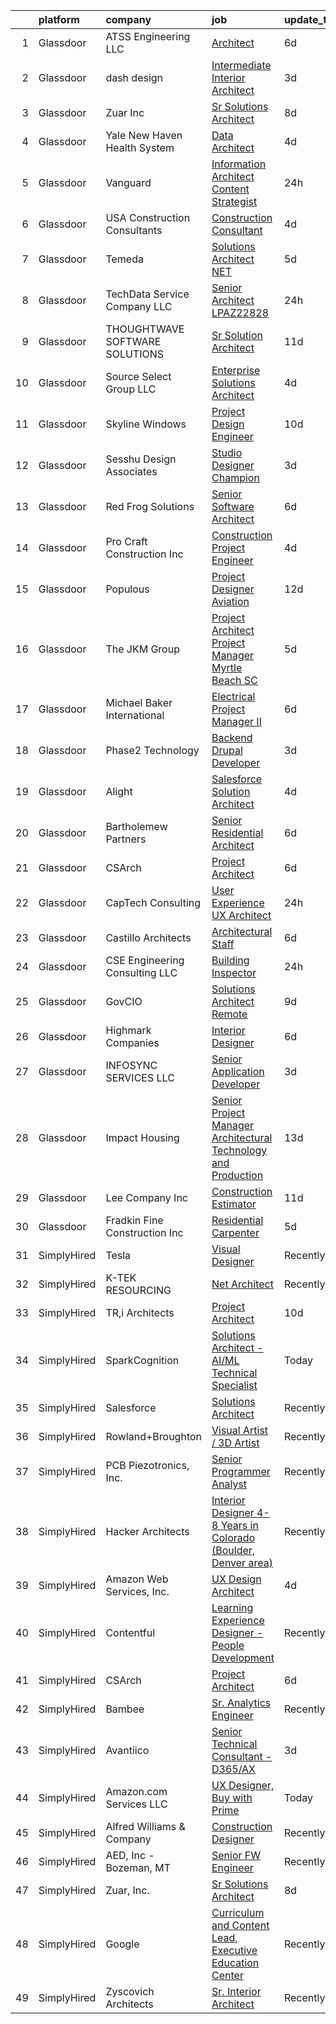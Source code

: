 

|    | platform    | company                           | job                                                                                                                                                                                                                                                                                                                                                                                                                                                                                                                                                                                                                                                                                                                                                                                                                                                                                                                                                                                                                                                                                                                                                                                                                                                                                                                                                                                                                                                                                                                                                                                         | update_time   | location                |
|---:|:------------|:----------------------------------|:--------------------------------------------------------------------------------------------------------------------------------------------------------------------------------------------------------------------------------------------------------------------------------------------------------------------------------------------------------------------------------------------------------------------------------------------------------------------------------------------------------------------------------------------------------------------------------------------------------------------------------------------------------------------------------------------------------------------------------------------------------------------------------------------------------------------------------------------------------------------------------------------------------------------------------------------------------------------------------------------------------------------------------------------------------------------------------------------------------------------------------------------------------------------------------------------------------------------------------------------------------------------------------------------------------------------------------------------------------------------------------------------------------------------------------------------------------------------------------------------------------------------------------------------------------------------------------------------|:--------------|:------------------------|
|  1 | Glassdoor   | ATSS Engineering  LLC             | [Architect](https://www.glassdoor.com/partner/jobListing.htm?pos=125&ao=1110586&s=58&guid=00000181f13401248f4a6af765793e69&src=GD_JOB_AD&t=SR&vt=w&ea=1&cs=1_aca4841f&cb=1657609126587&jobListingId=1007984736159&cpc=AF02A54CD0F60729&jrtk=3-0-1g7oj80aokhrj801-1g7oj80b5gsrc800-c5a7ce7d3dd1570d--6NYlbfkN0CzTGK54TMLaR9fIcoqAIwtCc2KaAf0JHfl-B5wtAvHtrd9B6yRC3fzZRrvlcLyEap51I6rP62D4910U15aJ-R3p15kx-q2uArv-mwIkNLrSfmNdImWhh83GmXVR7VcSG0y-S4joKXRibnsQPHVSTFJRA9TgYE2nN6GtbdpV9fuBsccCi59G96UsdGUfy4ikfpKluk7xvMVim6j4rFAASrMVrRVqqrHSzmjLxsLuCQoKtBJbVkY4QZcvW0JlCS89bridG8qBPJU75dDS1UF-5Vr6TG_KQ_0aBc2WK-9T9sBbie1n2NI7b8oadYKqeCPLzCIOuFzM-IXhleg3I9p8lMSiEEoSngDBsjOHPRufnzGHqMeGMyaPdO2o5yb8GsEYsMA2DjIyftjBrMVfKgkyzdzQOpphgArnaszyNVyFCly5KWVvvrN9ZkVDtqz1qAd64hVIhj2HqX6YOkDi_Uf0cpXPplB9nDc0qvKhRtVmgYGE4LZcuA_9-FnkjSnTyLxPfY%3D)                                                                                                                                                                                                                                                                                                                                                                                                                                                                                                                                                                                                                                                                                                                                          | 6d            | Birmingham, AL          |
|  2 | Glassdoor   | dash design                       | [Intermediate Interior Architect](https://www.glassdoor.com/partner/jobListing.htm?pos=104&ao=1110586&s=58&guid=00000181f13401248f4a6af765793e69&src=GD_JOB_AD&t=SR&vt=w&ea=1&cs=1_322eb010&cb=1657609126585&jobListingId=1007993067557&cpc=7F5FA72068E8ED04&jrtk=3-0-1g7oj80aokhrj801-1g7oj80b5gsrc800-0082db6c89a012b2--6NYlbfkN0CtwOkgDuej6vPfWODMxjOIyNEohQmdYMppGq8y8dOpBpQU0a6GBGh4n4W5DPQJx0a7KC4WpXnBUye270YshI_aBbNI7ZUy7IYil7UX9UtG2Oq7sSVxGSv007K50Ry68tsaf7q38IN5NZWlTbGlXpQAG2evCZwD1BPzsAoTzwLzjVdgG7nPVgl8EXrK_lK4qKqRAcjjFqfWB_NCrJbhQuh-ncfJlSslmhK7R53xXNArCGYLyA7Cc8gb3ZBpVlrlaF1vSzMVX7VxkE7zodfzct_HJH26t6Mu_5YRmCViIvdbJ-n2HqDUtFknCT-g0o8SPYBofaRlF-V5RZMyzlVm3I9V2EjCl42UcNdrZ-o1tJC2fU8m8k3Vx1FNjEUHy0kzwOpMx-pMVg8HA_I5o3u1YUPF_IzV0eLWpD3sCAlZuSX_NWpf1MYG5MhkBkRJxtI2T_pLgNunazNEsmTyPHUD041ofjzOEN48fdhNw70G9bHsol-fKMkduzPnGOxTpPykbhKoRNXdg72xDvosJqenqxM-)                                                                                                                                                                                                                                                                                                                                                                                                                                                                                                                                                                                                                                                                                                  | 3d            | Long Island City, NY    |
|  3 | Glassdoor   | Zuar  Inc                         | [Sr Solutions Architect](https://www.glassdoor.com/partner/jobListing.htm?pos=115&ao=1110586&s=58&guid=00000181f13401248f4a6af765793e69&src=GD_JOB_AD&t=SR&vt=w&ea=1&cs=1_411c832a&cb=1657609126586&jobListingId=1007979717767&cpc=AF02A54CD0F60729&jrtk=3-0-1g7oj80aokhrj801-1g7oj80b5gsrc800-26027f98ae2fe2ec--6NYlbfkN0AZiaPZyccuKjlre0e0RaBFeO48J0QExrO5hcuLctOVaIu_7Bvz8W8Uj9uVDP_Ge9XRUcrpyv0FVogkQ_lK-4ONOwfmkzud88MWUV6exsPHUQOSqNgQMYty6nq--qGXlcDZOwzTZ_BTPY6j6bzEM8_fl7fQW5ADFvmu69yw_sr8j0Q7WBm250hItitmd9b5wQForg8A_2M15nmZmSLr-R37xCIrYY4jh1Fap1QK-BPAR0K_mJT3hrI3ILA89PZCQR09oAgPDB4jwOeEy3pHT6xZjPbNPwLGc-NSrPUow7pV8r_D2bdD3YVljp9XMh9QPiAmLkAlX_gPUYpoYg4XcJpHzCwwO3Smk6JWmHZCQoPFjoAnqz0S_AGVkTho7Puuhj77AAfj3zKML-2j0oc8tlwzYhFxaGge8VrhGMe8S3wO9gDjqNEjgDvjxk95MTDyeMgmt67LOTP5SedeRcdbQsdG5ced-ygB4wbhHeCWFmXvATY68ir_rBv1Mrng16D17FLMBtKuVbPSMA%3D%3D)                                                                                                                                                                                                                                                                                                                                                                                                                                                                                                                                                                                                                                                                                                               | 8d            | Remote                  |
|  4 | Glassdoor   | Yale New Haven Health System      | [Data Architect](https://www.glassdoor.com/partner/jobListing.htm?pos=129&ao=1110586&s=58&guid=00000181f13401248f4a6af765793e69&src=GD_JOB_AD&t=SR&vt=w&cs=1_4d626f39&cb=1657609126587&jobListingId=1007989724503&cpc=A0032DE20586B9BD&jrtk=3-0-1g7oj80aokhrj801-1g7oj80b5gsrc800-423cf7123de61cf5--6NYlbfkN0D0ff9e8Lfwlpl5zGbQmpn59AL71QmFd7VKOAnfyjZzp5sdngV8WPgYe0dov1m7Y2nfbzP68RNEqlAojfRfUWR-Z78eEQxfclJ82jKl2MgeX8-Q2CLF2TQF_F98E58oEt568juml26Xgn3DF5VFT2iLGe7mWR1NkJE6oqvlXVAsD22bGNoYn4no0LROcUxX4QW9EGRpzIZg_BbKnaBfRorh-GTVRKzmxmEV6_wodtKet6-opgYkvx0_alFVPCxJmmEpAd9cnACYc9RtxIF584cUydzDUMLaXU1U67wiL-tSt6nuuOCLO6PnXJ9bLfnT6xuH-1D3-tmjg22r0TEIg4cFiq9QtG0EcT-ErMjsJJcjoBDwH_QReRmeuZtf_QparLU9YPmMOxtsBi_BwIfCXNt2fhcgcf14LGGW-Dt4plZAtfEKswHXeQ2l27ju9UsaGDb5Fe9LGziXhg8_IrdueHV3oib7RPhAyFs%3D)                                                                                                                                                                                                                                                                                                                                                                                                                                                                                                                                                                                                                                                                                                                                                                          | 4d            | New Haven, CT           |
|  5 | Glassdoor   | Vanguard                          | [Information Architect  Content Strategist](https://www.glassdoor.com/partner/jobListing.htm?pos=128&ao=1110586&s=58&guid=00000181f13401248f4a6af765793e69&src=GD_JOB_AD&t=SR&vt=w&cs=1_ebc4fd44&cb=1657609126587&jobListingId=1007998530391&cpc=1160948BCBA38B5B&jrtk=3-0-1g7oj80aokhrj801-1g7oj80b5gsrc800-446aaf0b3035aca4--6NYlbfkN0BWQs_M7ZA8XLbIFWVw-PYcVVEPryqVLyWhKaEKPskHy2YkbHyHJDwBFABfX2IzFJVmb1ud6N3EhUrn5bHyJjPxQ4Wr21EHgWExrk_i_ZyTZnM_5gMVJ-x8OQm6YKWF1h_hoD2CycfJXXUppgRhwcSlPUyIVasDSmXOmTkd1mB_A-icyIgTkCUtxykNjQbt07DhEZ4-x4AbQZe-EAeXAEIHI3nphgSGlKxgPhpKcUbc6VoKlsk8-yAiAb4H0oO5GVwiU5t8rcrybqt9M_ieYfV2V_ElggoMRCgCC4k-LMYXNBPtl3ZSn3u4sOZvbyWqEBxMkaiZ8JoGTUPcxgJlE6Cd9imlE3WjR_URr-TLRWKx-8c2M9M6Bj6bg00XxOdMMbJzCh6BWZTcJeOEnWDR-hZg-dNw5OZrkTOBgb8KuQpU7FHnkCRVr5uy4JNLfSL_bdzNinqSGDcRqn7Yea8-epVXEhi0JLW6klUrLTEOh1uoPYxQPbKAOJfsG5cErovdxwDevmTZUIh3f9h_5_qegexRlHLup4H9e1_RdeY7KQ8Z6qHuP_xdbwpsGw6DErSjnFFxa2wBx4h-YFn4JOUMNQ6VfPLEqaJdvN5DRPr2SfvST0gFx6Vo19Uw8yHogJlT1NsxYLvJldeGuu79G8ed9cUTlmLUa9el1qpnVO-MOP3n6S95o42huJDSPmWsv9CtrsOY6ZMOBDYKb2AcIpPYn7QuiU_LZXRPjUm54Ffy4pg6VpOQA9PLfKZtXN-crNiT09gKJnPGWIlSFegaf-rjazqwlZ6ORmfxu5q6hKtk4KxVv5yFfXLaOvzH6RKfHwGFZh0kulT5uIi_Vaxc3IM6FApxJ-0AqUefraVbpCGgNvxGWnk2ypXbijij1zSO-IOlMwN6Q4W5xGwxRn45N1xtOeV6NFql_bXBi5bV-6eHEu5NnU4kVKWhpjhNEAO9e_prHJ_U83paGUBAnCuNGWzIcP_VZCxE5FkWMAAY3ffJ2YC-HPQbNZCua3KhD_r01Ke3SsHNIhTIh4oza2_0L5jHI3B-tGMQbUctGC5BusdeUwQvgEjmepzKz4tgHRq4hEv7Fk3Ryycd5bohYsdYRvluSrNVpbr_vjgvYSD4eMZHfaIB7YMoX8tz9BajOSsfHUhZBV2khv4mawOyl-yLu9K0Ua-QU4B3xIu5Xtsv-wPCn1XgEw%3D%3D) | 24h           | Charlotte, NC           |
|  6 | Glassdoor   | USA Construction Consultants      | [Construction Consultant](https://www.glassdoor.com/partner/jobListing.htm?pos=117&ao=1110586&s=58&guid=00000181f13401248f4a6af765793e69&src=GD_JOB_AD&t=SR&vt=w&ea=1&cs=1_4dc5e7d6&cb=1657609126587&jobListingId=1007989859349&cpc=E04C949A9101C6A2&jrtk=3-0-1g7oj80aokhrj801-1g7oj80b5gsrc800-e9bc561fb70428d0--6NYlbfkN0Bi-g4OEguhQEx4pjzkmulzkFDPdVMQm6g82nLRMcVRUF4a9O8XX7bQ9gf7IXtlohmXlctRm-rD6fQF4C0BgqfG_863nbfBTErvDC_SXOiENmvAslrbKlvJWyx4CCnlc11fOhK2sH7Ata2H1hZiRtplGrWsn7Ik378QioRInmklIVlvVQFF8flILEC5Oe3jk66IjXXTSCdY-mq6UDf0UX3CxPoqokg_fahLA4kY4gQFwDbyo93eKdt7aJjiP3QXIEBecvgcpDobqWm-HXdYj7optwsLVLOenvAJxwLIwZD90VGisx0H-3uctxgvkoViX_10j73t1nVf5zCeVBRZ0iKPlkoxn6kXM1jQvuSzLOtxPZco7D9Z3sxz4cYXlsZKgKp6SD1Limsz5WODRCT1-D1EWQDRTJOKKOZXha7M-d3Jhnf1BGv-M97FBP1V8UsEw8T4s4SmfCDnAdnaW4_rMVgKfkJMUyPAeEH95_UalbCuZrpzZ9sN-FRypgQ4dneT5AkZY7O0yEJkOw%3D%3D)                                                                                                                                                                                                                                                                                                                                                                                                                                                                                                                                                                                                                                                                                                              | 4d            | Atlanta, GA             |
|  7 | Glassdoor   | Temeda                            | [Solutions Architect    NET](https://www.glassdoor.com/partner/jobListing.htm?pos=116&ao=1110586&s=58&guid=00000181f13401248f4a6af765793e69&src=GD_JOB_AD&t=SR&vt=w&ea=1&cs=1_7666db7e&cb=1657609126586&jobListingId=1007987820448&cpc=39A4E8CE329AB187&jrtk=3-0-1g7oj80aokhrj801-1g7oj80b5gsrc800-771fb40b5152c388--6NYlbfkN0Cdyrb_-SYpjIsC7ShR4LTJruqxAexHI1Km_0W0EzpI0TW7AkFEGeTkcoZKWyN5dddhK1KxqVbfNdxlg8SxmcY2z-RPfajfUkz14DOfPB5WKsTSE-iFX8V7mUTVOt9jrREmr2If8kAJlNICLxcY7fymTrvVMhnIQ7ideTI8ipqA9ALxmFln2u5ZuXfCx7V5GHFzEXxqZyN-2U6ESQuzOba7d3pPE2XwymyABzRVCzPdmoVXuVOoUGSI0ZuMjktk_EYeAF_zyftS9oEM7-U4eGqAGWWR16Hbz9yhlo_GUFo8RZkqT6vDhsE-qoPxRAw2-n28BgV8hjgEWlMb94A-ZGexdcEcB_E1WVsn3NmNadn4-eavMIhTVh6u6E1967I-EyJ8kZKNR5eJZa5y7335MEdLlShmeoR3riuQWPg5yk3TFPwqg88xuPVaitrBH7mnl0hQlW4XupAqzSNw1LgHeeDtJ_Kow-T-XOHo-3gPVRIkK9slvPwnLcbabQ0ThZzQknI%3D)                                                                                                                                                                                                                                                                                                                                                                                                                                                                                                                                                                                                                                                                                                                         | 5d            | Remote                  |
|  8 | Glassdoor   | TechData Service Company  LLC     | [Senior Architect   LPAZ22828](https://www.glassdoor.com/partner/jobListing.htm?pos=111&ao=1110586&s=58&guid=00000181f13401248f4a6af765793e69&src=GD_JOB_AD&t=SR&vt=w&ea=1&cs=1_fcc3c652&cb=1657609126586&jobListingId=1007998896128&cpc=878687325D2A5CC7&jrtk=3-0-1g7oj80aokhrj801-1g7oj80b5gsrc800-57217cc92b372a29--6NYlbfkN0BEhglf0MxXwZyGZJTqBpNnulBGde-Qc7wV3jmkCMUf0PswglgUlXVuWyNJQohqtqpwy8p5VYPSxxwnDL5cTsPcxsha07ktlFLoa04LlKRlg57QOmwxbgJm4cvnC7PYT6q4IP_Vt8kPBCw6SggxkkmwU8uQmxmc3w2k9Vn0oSL-wMeFb3KwgTIrFrYq0j7FEjlSDliirk_TPzCKIlgHEQuDOCTPrdA7KoOy1VhSkF9gDwV7pRUlFBJs5TVdkaAUgCmM3jDryRzZFpwvM4Eh5GwIlx9eAN3EW-2hqf5_rURNLP_ByFAqsOXd7yLcv4yQqVPzDAZ5Lo9sP_mNHwyFmnx8NeX2A_UZ2tVjPvPFYRKLxZ5H6_loeMsAx_-WChpazwl_RRU9M0dCrJ94rw4UzOomtA2MtvE0Ne41w2BwkMl3CyTx9uORYc1eK4JGq0SF6qYp_qKM4MKiSvG0Wbm5nYoNdWIIgj-PCUQf3SA_i0fG9ikzxml-Y0KADyMnw8IrZ-sWaD7p3kYDiA%3D%3D)                                                                                                                                                                                                                                                                                                                                                                                                                                                                                                                                                                                                                                                                                                         | 24h           | Gaithersburg, MD        |
|  9 | Glassdoor   | THOUGHTWAVE SOFTWARE SOLUTIONS    | [Sr  Solution Architect](https://www.glassdoor.com/partner/jobListing.htm?pos=113&ao=1110586&s=58&guid=00000181f13401248f4a6af765793e69&src=GD_JOB_AD&t=SR&vt=w&ea=1&cs=1_b7f370b1&cb=1657609126586&jobListingId=1007973919205&cpc=31763034DC79FFE4&jrtk=3-0-1g7oj80aokhrj801-1g7oj80b5gsrc800-75f80485c07a5098--6NYlbfkN0CHZn5pwgssp7aOcE2ck5zyIySAeNca-flkQMqnTsLjReOhWdZFWhTlRyzZSVjCwOQhbtRYYhnEMVckeUfMZEkmUDyLNrk_weMfOfStLmfofO08WwXMw1m2nkhz6G2v3HdpRnipBudaxQuPEq_fFbsPGfKYK4FPKaWJOagjrAxaMEaJVcE8Nvdo9_iYGncDWkSkLnwIlBVtuf3rl4ca8RQsY45ioNhFUVXbkEI1vsfv4UdUmkskBxFqLoLKY7uImXe1N8XtKGS_vZrkgKklOOgHqrKnVfWZnax_vnhEAZM2bKfyTFUr5r1c8pXcyJub8y0nVMMnZrcVZ58byQVYx4tABmnuzD3BdniE7ElHcPbon3cnPur-nfPqliXbGS-r6NtX31g5nEfrGAHZlZ65yA9ZPDwCPDWg5jMOnIJhkR_oXtNB6ueWlcbHG9hreXGJNNPMb_V61mur6TvXxXn-ouijvIsUxkSv7umszAmAINR091AR-iTxySsg2GbU0_C-Xkxi7dWiGridkw%3D%3D)                                                                                                                                                                                                                                                                                                                                                                                                                                                                                                                                                                                                                                                                                                               | 11d           | North Chicago, IL       |
| 10 | Glassdoor   | Source Select Group  LLC          | [Enterprise Solutions Architect](https://www.glassdoor.com/partner/jobListing.htm?pos=123&ao=1110586&s=58&guid=00000181f13401248f4a6af765793e69&src=GD_JOB_AD&t=SR&vt=w&ea=1&cs=1_beeb5ed8&cb=1657609126587&jobListingId=1007990072812&cpc=26740BCDE5E48596&jrtk=3-0-1g7oj80aokhrj801-1g7oj80b5gsrc800-21d590518893dfc3--6NYlbfkN0Dknu-XJx1lvG7TapgMlWnDguf9J9bebwcn7i5H53jr-eDOtmFlM5ZfTBFOyK9AH4HPtVI5UoMb82w62dLWlDKoRWM8XMZS-rqEXKJF0w4gtb15dUnf98dqT7NTZyEuXHPx7qsPWdXE_Zg9_NeqtF7dO1wo2rt14Mj8JnXdNKk_CLNbiiBjW1_JP1vpAHn_cNsSaFhJ3CjwGlMHXfj81ygfLJbug5oUZaR7ySKG28A8sl7mpn5pkEqWy7xueKoZz93OHitCcNqkwUhWlho_na7vG6w7msl3NkqSSPMu9WoBXvPlVU8Rignm-uM1bjbk8miFPvKlRQ4k9V_TZOl0q-sISLn7IgEkLlqRjAflM8rzGYaWZSCk8oxez3cBKKU360KWL6H04d4AUYkusS4RCUOE2iAKiydv5_yMxrTzNQvLnJk8QGiCuoKbTWJKxvC3WsHcNmkH6HsgbEffMVdbLBXjEXthRHtgjT3aL99vsVWsYidxlMS7Kw8OiLDZ_sAw22F9YrpZg7C0NNUgHKkBwMIV)                                                                                                                                                                                                                                                                                                                                                                                                                                                                                                                                                                                                                                                                                                   | 4d            | Remote                  |
| 11 | Glassdoor   | Skyline Windows                   | [Project Design Engineer](https://www.glassdoor.com/partner/jobListing.htm?pos=124&ao=1110586&s=58&guid=00000181f13401248f4a6af765793e69&src=GD_JOB_AD&t=SR&vt=w&ea=1&cs=1_9bb4d8f0&cb=1657609126587&jobListingId=1007977295026&cpc=22ABB673398E21F3&jrtk=3-0-1g7oj80aokhrj801-1g7oj80b5gsrc800-86a86c39ee4a4e10--6NYlbfkN0BfDn9qzh86xzf4i-vqFgBzWj7dNiuZZYo8X3wbdUeoUDIp_z0aHJnMaCdXAK7HVEfikA2RCCYjACk-A4pcOxVhrqrhk3kIOmn0rlYOZHUi1jEz9D009FGAcEX-M-k2cwHm0Z1_qVxZJLQnwbR58cMMohMXRMkNSiqfuCtvezZ6h2FLYCLB3zBTuh1tEUG9WB4fcAEL7iGsiFF0hxNLU5mbtQCQUmE1gU3IGzHdL58T8-ssqB_LwJJMhYTkvtuLZxb2zE6-sLo7dOZ-tsCQr77sfZjz7DWLkKYePx0qJLrxtIaoTZt5gm0JMIBqa2ykWMq2jcN90cm2skvmpineLuv6FiOH5TEqSQsI3gBdo8RV1GfH-aMVIRzfnSY4CWcHI9lls6E546kG03AAk_k5cttAj66E1buDk_uEMEuRuLV5GPDmGoUCKpA5I2ceLYnksZRq52nxYq7Vk0wobFGvCHopHm476MdT4QHU_D6nmNVOL_CjBu5jZFbEX0wdGEOZAtitz5k5q_raOQ%3D%3D)                                                                                                                                                                                                                                                                                                                                                                                                                                                                                                                                                                                                                                                                                                              | 10d           | Bronx, NY               |
| 12 | Glassdoor   | Sesshu Design Associates          | [Studio Designer Champion](https://www.glassdoor.com/partner/jobListing.htm?pos=114&ao=1110586&s=58&guid=00000181f13401248f4a6af765793e69&src=GD_JOB_AD&t=SR&vt=w&ea=1&cs=1_c3b28d6c&cb=1657609126586&jobListingId=1007993175934&cpc=6BDFADFCA66887C5&jrtk=3-0-1g7oj80aokhrj801-1g7oj80b5gsrc800-bfc58cddd5d29fd4--6NYlbfkN0AuAjYKnBHsdkcMxrD7ZJITXxV72vImVt5xOyKRJQecNHkeJhImC_lTPoO9l_3v0eIdXkHx13pzWWSF08MeeZEo2zeZyiCpsBD6xoLiXgAR9l_Ux6CS36-deMdCg19zKoUwYVncMXv3vDgaDEwxv1st7cwxowgPzSTcRbdP-_NNT8EzG3mjyckvyzIqyWOE4daCOtlQ9P5qphfym-BULbdkKamKVL42bF6bvmmkoiJflNJ3ieOa8UyB-gxwt7L-KqFtuIUjkVkqnOr82CHswjDqnZJSzCyPjHLYk1wO2o8Ur3CgIyoYmn850Q2j2n7otpWTWVj62wD5fQyY6Ow0914qT2YagcN4DPR7Kz2LVFT3KB21izl5p4cvpvTWSX26f628LZ-05hKZibtczlt1DySSkW_FKOxc4d1e2rbxqLca2xXRBfCWB49mIoIAQ8cVU1K1tksnw5sQjHbbx7EvsEUMxkr0mZkW5-OjzuhW_6oRW8G39y_VofF9UiAlmlje-FayVFe_pY6b5g%3D%3D)                                                                                                                                                                                                                                                                                                                                                                                                                                                                                                                                                                                                                                                                                                             | 3d            | Scottsdale, AZ          |
| 13 | Glassdoor   | Red Frog Solutions                | [Senior Software Architect](https://www.glassdoor.com/partner/jobListing.htm?pos=120&ao=1110586&s=58&guid=00000181f13401248f4a6af765793e69&src=GD_JOB_AD&t=SR&vt=w&ea=1&cs=1_c190325e&cb=1657609126587&jobListingId=1007984844262&cpc=BCC169F53084E245&jrtk=3-0-1g7oj80aokhrj801-1g7oj80b5gsrc800-53a406522b03e55c--6NYlbfkN0AY7tPT0iiNjWhWFtgZaGuhRQsfxNFHum5Z81RjFHXq5iPGDx1RwkSD8gKGOfzvf-c-rAujdd8KC_a6KIfzXBcIAXEC-KJzK5r8cVIsA7QuYVlhXHNgmGO435YTEgneiukrqb5ygcmZJdOT29-B9h1vey68dJk6fEGIoJ6Zu-gQqeL7ZG0RppegUv88GUQis1gzEJRF592Czbd-siK4p_jSmWYAIgS7lP5VogKPzcH1C0pP3U3HVfR4o2IvHPbrioOzXJ9l-s8cDtHiogYWDnVxUBWGKcTiARvO4RVvKs9ITtOh-iGhVtQ3ycHZc1OLVmdbsWNWTBeLEvVhHgTqir8hwpzD1CLbwHXp-qBRwp45iLU1CDG8odV2sgwHIH4TuL5FP3THHx0K9oZzBOpyrsTGvu5q4wRpvimCmL0QtJRpXbk_vmsEIvsLgIkKlH6cPun1Q5ZXe76PurNcu55ZP8XTLs3wNwPxBkNim_CjwIuQHv9GnhYuSsdoN8rzo1-rzCd8uTbuSCDNYQ%3D%3D)                                                                                                                                                                                                                                                                                                                                                                                                                                                                                                                                                                                                                                                                                                            | 6d            | Remote                  |
| 14 | Glassdoor   | Pro Craft Construction  Inc       | [Construction Project Engineer](https://www.glassdoor.com/partner/jobListing.htm?pos=126&ao=1110586&s=58&guid=00000181f13401248f4a6af765793e69&src=GD_JOB_AD&t=SR&vt=w&ea=1&cs=1_22e60b02&cb=1657609126587&jobListingId=1007990799636&cpc=BA15C3E50D27FFE8&jrtk=3-0-1g7oj80aokhrj801-1g7oj80b5gsrc800-3646526edc101abc--6NYlbfkN0BuH-qGKQ6sW45td2cUvyg-nGqyNPv0Bwv4P0iQMr4rctbOJ20fL86lI1tbkliwjF7gvkwrXk9PLLO4-Vm0fatD1yJW28uz7BRoT6-MFXIaIjNmnytTdllReb9sOXG5NYpkFPp4APVqsiiDlQwm-1zPCvxSaLOlHYV7skIMLW8oiM7UDN9INYLYbw-PLxnVVgPiiFNnA75kZF2JgNBjTKKNuIS94Azx4dvYCENSd2iFaY1vT-0PYvRBnhucH6SO_X2HfJMh57Az6Jcps5OHuLgtiWuvu_-qIq__rq8WAMBPJG1xmhZ5lhEh5bF8A-CYtHrRYxf_KtSBRcvhuVc-PKajDKhcIgysLrRm4nc3oYFug-hMIPMHrQ4EmVsBUP3oF59cEP6qKly-lh6eCzu-82v63WR0cGQsNQa7pO3w7FBlegZIpzJ32FqIn-7VrG0HMW1Jl7li5BFN78ClSXxiom1UqCkKymJQPQEjbEunlAa9OmOTy_liTrGKKjkLHLLoKTySAEdpLOR3NA%3D%3D)                                                                                                                                                                                                                                                                                                                                                                                                                                                                                                                                                                                                                                                                                                        | 4d            | San Fernando, CA        |
| 15 | Glassdoor   | Populous                          | [Project Designer   Aviation](https://www.glassdoor.com/partner/jobListing.htm?pos=105&ao=1110586&s=58&guid=00000181f13401248f4a6af765793e69&src=GD_JOB_AD&t=SR&vt=w&cs=1_d0ef9120&cb=1657609126584&jobListingId=1007971101825&cpc=688954DE3DB7E469&jrtk=3-0-1g7oj80aokhrj801-1g7oj80b5gsrc800-c5194759c8e14ba8--6NYlbfkN0AwcB_-3iqEJBVLacI3eHPYTCIHvyRAv4wzK-mGZyuISEU2FpgGuNANQnrtRqCJPjB_1DrH5eiemo6H-dgxXkBFYhnTxO-OHwGaPuCNe6Ylq1G-jDMaQgCOV8G33KM-MLB7U0pysnH19SA8jRPTM_ldFLeDhNKljDqSc4j5a68XN-wDP3tEvDbwAwBCVzfZUAaT5FPFZX5d5FVBWlXW_7Jm7A3vw-nGR50xakwkXhXDND-Jjo5b1qYf26Jx95ZeF4aYcEXxJdWBH5s4_o82tjeaQx1jX9KoxNWYntlKcUYFgUCiCe6ukKTCziel5MxISJSi8f_uk_JqqQR1vgTNr5H075y9VXp6M2KPO0fCrRpy0CSTgYCAo7ttjQPd0D4Ux7wV9I4KnxUj_VwNxA4gVehAdFV-2YSGfQJ2fFcHj9L-8uwHzYdf1MkaYU23KIvU9TPpCF9u1yCUoGEzITbnYZ4s2UMtA536H4zByaXBZFnJoDREUYd-Gd_OrJR359D5eHYKSVmtsyxaLVo_fE3NZGzpl3_wst-GktON2rN5mAytSOuWGaud0BRb)                                                                                                                                                                                                                                                                                                                                                                                                                                                                                                                                                                                                                                                                           | 12d           | Dallas, TX              |
| 16 | Glassdoor   | The JKM Group                     | [Project Architect   Project Manager Myrtle Beach  SC](https://www.glassdoor.com/partner/jobListing.htm?pos=107&ao=1110586&s=58&guid=00000181f13401248f4a6af765793e69&src=GD_JOB_AD&t=SR&vt=w&ea=1&cs=1_81499acc&cb=1657609126585&jobListingId=1007988225338&cpc=F86FB55FF2FA18D4&jrtk=3-0-1g7oj80aokhrj801-1g7oj80b5gsrc800-d9ce7e1b64a79f83--6NYlbfkN0CJeC8Vve01JSjedv3mcYUlxtrx_TMIgb1Oat71j-u4h46baCPybpSWKFTYrQGFLiOCEl__RymHd-0shptbCxu_7DADj8ik_uAy4YwRGFPF-IbE2yYF9xQxyVOBGgiJcTG_SMsdMYUlsAys5bShcFX1LszxlmZJSY2bMiokaFtAWSSPQKHqn5wVHtplj1y8eGnIQRaUvpYK9lAewKeb5OhyKgr5FBrJl_e4SqghcOkiFKd2M3fnUmynHjT04QWJoBJJbCumyqkq4l7vILgdBlPVGCFy-KpWV0cCH-OIjnV5ufjnSBOHWO4NhFWn6qGispef9Edg_xQJ8W7QQ1-NwCd-kniYSqh2I1HRSrKKsg6Nn6RStQvaWbGZgrzp6XPAifS2UqW5bKE2e44iAMMoZr87tRIRF-7sHPgXNPB2VVAMmEM90orO00KIDMpTbJjjcIVJ5-NXCjMl9xIpzx0RtEVbA_bb4pSbY3fUw01KrnR4u2fsg1d-OmRcZgvi0Z1FTvdmzK55rLwl2g5fMRaT5cSnjewB0moEZDXYDca0zRyDf1Wj2PIKBtLT)                                                                                                                                                                                                                                                                                                                                                                                                                                                                                                                                                                                                                                             | 5d            | Myrtle Beach, SC        |
| 17 | Glassdoor   | Michael Baker International       | [Electrical Project Manager II](https://www.glassdoor.com/partner/jobListing.htm?pos=130&ao=1110586&s=58&guid=00000181f13401248f4a6af765793e69&src=GD_JOB_AD&t=SR&vt=w&cs=1_45a06f24&cb=1657609126587&jobListingId=1007984042785&cpc=C3517E2410EFB392&jrtk=3-0-1g7oj80aokhrj801-1g7oj80b5gsrc800-f60e237c13ab46bc--6NYlbfkN0Bw6-PCJRpRXGAWvRKjRGO12LLkIPLF8Mel29qcmNmjc051Zg1Fu4MVlztxQQQgvSMjN7zcAyX27oiSxHMSuTuzuYCUUWSRDSnKAB0ZShR_P5tcuVqDwiOX6hp-yIBwiQdk6dwoqMTBX3cvmAkc4-G0ls-b5nqI9zd3LyTCaPeCp7IczkR7jKbDUaRafRtBfnmAF00Rs0Ts4kC83l-kCs1gEppKRCmcon7iKO65k9FJ5YoTMlJVYB9Dh8CtCyGLFHHWaUXRB1Qfm2LnhMB7sDWhMcSJer9ucV_eIKl-c4IrGroqpbtB5F8u32PFzvq428xrQTABEK44Y1YGCSsa8gIxLsKcwiKx3aZsMOY2df5pp8ezi6Cv2kmyIjsiKg8p1QGfluER9qHQStFzmEhaQj3ymomfM1JU3ebCPKGSgrk1LkQQm3g8xkI0NsDjnXdBjZykazmjgcM7fA0p0gDKujqMPsKLTHez5H7jH9ni1HgK0tZxDavH8_8uS960qffBSIDVzvvXrhK_APBk-UhoBHaI)                                                                                                                                                                                                                                                                                                                                                                                                                                                                                                                                                                                                                                                                                                         | 6d            | Linthicum, MD           |
| 18 | Glassdoor   | Phase2 Technology                 | [Backend Drupal Developer](https://www.glassdoor.com/partner/jobListing.htm?pos=118&ao=1110586&s=58&guid=00000181f13401248f4a6af765793e69&src=GD_JOB_AD&t=SR&vt=w&ea=1&cs=1_40acbb22&cb=1657609126587&jobListingId=1007993224952&cpc=292036AD7E8A5303&jrtk=3-0-1g7oj80aokhrj801-1g7oj80b5gsrc800-3d37e1c5d2e8ef37--6NYlbfkN0D5EoDI19pzLD_ZoAvoqM1-O9qeTV9KvYbDAr1-bMzVcZcpAIqXFAz3IAckowdknD-cNvKT3dG5e3B9UhnzZ-Vly5TmQAUG2eT4UFLJBbWVt6D19g2gg4QqReQnz_vIEOTmqDPH-BxUu5Go1oEDVD84EfPLG_zzMHxSMV1Tg7AwNvIHMx40_9K-oMXTEtqt-uHf5QkZoUgf9FgSSdA9AEk8lxKuYmv4xY7ogeBzWXHnPxWBXvLPyfchS6loF8xkIibgJWj74ycU13mA98Ss8Np9qvMT5WvGJV1vrMPl8eHynvey_nPQpbz3UdoegG5hrc-YfPoTExyraGD1LfX6WOGa94yaBXwT-qJH3yGwvgY-i263eLdMegGicZOSiUCp6A0fhSFHEzPFR5FVukqEohhuUQGBEPmAA31SBgYzk_J0EGWZBsJ3YFs4bmHQ3lVUp_W3A_j59g0TLJSUIV2sRboiDnltGbzpOcEK_2EeSkJXzyEZl07ceZsHfBFublFk6uY%3D)                                                                                                                                                                                                                                                                                                                                                                                                                                                                                                                                                                                                                                                                                                                           | 3d            | Remote                  |
| 19 | Glassdoor   | Alight                            | [Salesforce Solution Architect](https://www.glassdoor.com/partner/jobListing.htm?pos=110&ao=1110586&s=58&guid=00000181f13401248f4a6af765793e69&src=GD_JOB_AD&t=SR&vt=w&ea=1&cs=1_4f65fec0&cb=1657609126586&jobListingId=1007990319513&cpc=E5CA8B5EFD9AC7B2&jrtk=3-0-1g7oj80aokhrj801-1g7oj80b5gsrc800-338af5814bdc61e2--6NYlbfkN0DgNh-8EGvzBeeRPKo_9UvUfgRhw4jK9dXpINW8137PYSlUgHedLu6CK5MrAJOL6Byh5q3d7izzFD3-I2MSBKzpmj2fZ1IsgrDShgSPe0oLZx5aI9iAJcgBmwihwrOcufmUqtZK4L2UsO9BUsEyL3CZVyhECsZEAnQcT_dlMv7y-p_CFcXNvLJdMTwBDcLeqUhMrOsD2Xl-dLVoOVMXGY6IYvmX8X9OhtazTxkkMbRdXD-8t4imzyCCzg8cju3ZDTVG5UVVHQT-O20KQDTfu3_WLhkX49CPBpU_TXDGkBMIDK_YYMxBx4vCo1uNCfGbYD1yw6ultbRQNQuv6fA-e78SNaC3JVB9dVJTt0iKH4iTpDEOs6Vy9UJu_dFOzviGw5U9JzSFTa1c6JArX1opysU_7ArZnMDuqZpRWgCgKdjlsXbWHSMWyVi0K47zeVLgEYaCEfS1Ol675AFUgnosWKK483EioSOrZSVqMrq5_bfsuw5shies2111ov3xQuxhAiYI14K7vWcjlg%3D%3D)                                                                                                                                                                                                                                                                                                                                                                                                                                                                                                                                                                                                                                                                                                        | 4d            | Atlanta, GA             |
| 20 | Glassdoor   | Bartholemew   Partners            | [Senior Residential Architect](https://www.glassdoor.com/partner/jobListing.htm?pos=101&ao=1110586&s=58&guid=00000181f13401248f4a6af765793e69&src=GD_JOB_AD&t=SR&vt=w&ea=1&cs=1_94f145bd&cb=1657609126584&jobListingId=1007985691802&cpc=EA89FF02C57AC81B&jrtk=3-0-1g7oj80aokhrj801-1g7oj80b5gsrc800-44dcc389cd6592d2--6NYlbfkN0A4hgeKHdLyHgzaskNEvl2xXMVaueUT71iJOYpLYISQUHyZh2WxViHTQeBD1oY_aJWsIau2s_9JY6eZa2QV7_PK8VMFowLvn0anpCWHuw_y8ZcL6cbg5_aReuTtIZvpXrtflAlvNuQUyp2z7ceKBwYWlAsATcJR8L609Tj5ehrDoYEQ3ZYaYEgI_f1p3tEPo2hrxwA0-z6LSXmttLZenkZXXQgddwrOMyhQzlVG3syv5EroLg-2DuCEO4MHdfrLzm-2uHiYr1KRS0FaU7i2fwVyNHTpGgiY8ex2JcPubrPm17-ABPRZBXG2QvuficfwkZlrnE2RcR7Ra_roCVYBIJyTwQkO-Ql-iBZy6UbbmI5iAx-PAh3HM1UAK3xqpbUZrtQygsOmfi8Zhh1ZAfQH-4HATgDX-4AFlrnczDaIbjg0BQkmAWQafHxHIAyqV42er5C3ErKoPe0t9atLFC6GDIs1RBtcXzJ8U_a3t5jjkFxZXz4x7hwkm05RkYFOamaHjxjZzU9L0A4qQh0BfsCOvNQt)                                                                                                                                                                                                                                                                                                                                                                                                                                                                                                                                                                                                                                                                                                     | 6d            | Palm Beach, FL          |
| 21 | Glassdoor   | CSArch                            | [Project Architect](https://www.glassdoor.com/partner/jobListing.htm?pos=103&ao=1110586&s=58&guid=00000181f13401248f4a6af765793e69&src=GD_JOB_AD&t=SR&vt=w&ea=1&cs=1_2b44255a&cb=1657609126584&jobListingId=1007984603706&cpc=FAAD6D1E1A62DFF6&jrtk=3-0-1g7oj80aokhrj801-1g7oj80b5gsrc800-14697638a59adfa7--6NYlbfkN0AlCj4QmUBWLHpvB6xy33lgRKtBVWNC404jXAFbg1qKhaIOF94pzixrGj6AdOFWsQRAD6bA5RoL_2tITgF8p-jR6OshypMj51sP8y0NAKRetTMDLIp4_Limeg6ofBt2JM4SjJXe7nuvdGcAegrbXoYMLX5gTKU14b5TWTvWHNyhgytaHZiMB5ctAXqNQVXcsyqWTmTFSbS0l9Cu27ljPKPkhyZRRLzO8uYKCzr3rICno4zndVtIDCH3UlOtc1Z8VGP22Y4TTdlgvlIlikV0VxbN1O2UAmRfbgSWliyxLhfW8px4HIvWjCWlomqQXnnl8fGvB1MueWH1LwHE__NAlYNNmYWIGhvYKSqU1YxksVtCcCYNgosTJbJSorjENgeqnK0FDh0eE58-VrbGv9ZE7c1o0rjrmzISo46qYoM36CYgXE67xGCOHr4GJltuPl_-VsMS1IL3AFvEnO5T19X52ONSnaFMJwyJkbvY4YeNdpxgeqmpDoQeuBWMTypWQH-PkS4%3D)                                                                                                                                                                                                                                                                                                                                                                                                                                                                                                                                                                                                                                                                                                                                  | 6d            | Albany, NY              |
| 22 | Glassdoor   | CapTech Consulting                | [User Experience  UX  Architect](https://www.glassdoor.com/partner/jobListing.htm?pos=122&ao=1110586&s=58&guid=00000181f13401248f4a6af765793e69&src=GD_JOB_AD&t=SR&vt=w&cs=1_1ade0c08&cb=1657609126587&jobListingId=1007998073713&cpc=883DC43018083D9A&jrtk=3-0-1g7oj80aokhrj801-1g7oj80b5gsrc800-282ece650f58d804--6NYlbfkN0C-mR1ZtwhmWgbpAGYrGeuq4xPR2KOBpZfnBAZtYXWyR2Wl0uz2dsV9v27IJMfe1_o8FKb9ZYlzLEbE8pZjwh5ZBeJtrABAlunPrrPvJBT0fp71mHH3Oj4f3FLzQV9oFjSf52dc015xt4BSsucLawLsxjYrqmWkBc9SqbfWEPGN2AXvqZCx7H3lY6AashiffrAJOn5iWrEBEyu_y7eJissNSgv_J5dPbpxV8sdiF4ulq_2QlBFMjksIjtO4H1ZP0ljQKkSjYc-aACta0zcXvJskCNDTDeDIMOESxmVZAqK7RkUR895H71yCCjcMz29-jlxLp_Z0y3ccgwWMRTKPYvBeNdvRIVH5W0uC4-Q_4bftqRYBIYeo2d6Z28J14N3q0p0VIVlpvTeK3XMqdYlgAGSr3i35I8jqaMtqKyPQS6XIAnB_mbzhmXerY2m9I6NGxlBVc90qaVi8W-OPsgf-mRRZPNt-mHS4zsdg7YTmDDkutYgPfqWNoDwcAYRaZr19crztUfOXylw-y_X0hfbw6boSmYYBvQsrmD_OsCfHT9TAQA%3D%3D)                                                                                                                                                                                                                                                                                                                                                                                                                                                                                                                                                                                                                                                                            | 24h           | Columbus, OH            |
| 23 | Glassdoor   | Castillo Architects               | [Architectural Staff](https://www.glassdoor.com/partner/jobListing.htm?pos=102&ao=1110586&s=58&guid=00000181f13401248f4a6af765793e69&src=GD_JOB_AD&t=SR&vt=w&ea=1&cs=1_dc30b00b&cb=1657609126584&jobListingId=1007985259541&cpc=D1B5A3525DDA8808&jrtk=3-0-1g7oj80aokhrj801-1g7oj80b5gsrc800-3d1a8e69bc722d64--6NYlbfkN0BxkLIcfe0oqaYINownie861a0BJtkzmJW-WyGv8J0JYIhtfgDOowTGjrzcx9fBKsZmwTZqiVsuHAQ7sX7x0vUN9GFH842tdHyxzDDuHuIvzoArq7GGZHQ0QMR8W05oHEEEp6BYBvX2tR52xUdS3ZID_b0VQWIHZcOFgCHnmw51JgzfqksAP6Ee_89XgwOiZVu4mk9bigXUsI2KRlG2OLFT-lem5h7fJsYLDaYTUx5gDW5ETud5lA6meWR4ynMMjWlcWVp-sWbNs2yJqigXyxrKhARsd_xFqQaAEpPpoGRVOxZ-LJxpkhTPFiSF-rBHwlSYhv1el_jIqHiSsYhIwhzSrX39MSL4e4lCXZGY0mFO32Q4ufOu2Ylz_MVXlZ7gmwnRYtj8oa_NdV1jkg1L_XUIzX-yZciTjAUmaEHKVXUnnN_mne0vuWGqhBY_FxgAaJJFQ-Yg_z_txba35Xpd57s-mgf5DKT4H7SHj4GunOncXyPSlF-WgXSvxuV2FhW6HIze2F0y9h8h-w%3D%3D)                                                                                                                                                                                                                                                                                                                                                                                                                                                                                                                                                                                                                                                                                                                  | 6d            | Denver, CO              |
| 24 | Glassdoor   | CSE Engineering   Consulting  LLC | [Building Inspector](https://www.glassdoor.com/partner/jobListing.htm?pos=127&ao=1110586&s=58&guid=00000181f13401248f4a6af765793e69&src=GD_JOB_AD&t=SR&vt=w&ea=1&cs=1_131dd526&cb=1657609126587&jobListingId=1007998216391&cpc=FA84DF7EA1EC2398&jrtk=3-0-1g7oj80aokhrj801-1g7oj80b5gsrc800-2cef226a18b3f7df--6NYlbfkN0DxECLE_zlA_vqTTIRfyw1pyAHBKFvYt-8WVOm9pHNNiWOjb4gQY3iNtzAKcJtoPe8ryZdQnA1bNr5PkJw6aX7SFdPtOdQxVNlKv_4CY6AuOK8NM_FkOzKpprnxBu6OJMpX29vr_7fiiMcFCkQjzHlAUVsjA3d_md22HZKiouUPKn0xxqjUdzTvYCQLzIO9yLCTjcPqNKOU4lo9zF0Tatr0U0Ujl-1eSmBbmvf8BHSqtX4fVhsaj-bjdrrt_0BvgwuPFjEIV-g9yoW38jJ5sg0jsR6l9ISJgxsCfSQ05Ixx1xy2yzlBA1VhuQT0ugDBy9DvsN3VZjlH8fQzwk0Yrs_mfYFCsQtzwOpeLeDrDpef9cP1QvHjRD6YiuImTF95WVUGjnZS1Lcbu0_fEnb2gCfVNtBF2fD3oOTSzAGgzKDNolxre2yL-IBpa945mZajVTHBsuYkkf70SSHASQcrMa8mJTm0f3kQTplnDkkqDwgQNfSIq4ovmDT4pA2LGDOl-Ug%3D)                                                                                                                                                                                                                                                                                                                                                                                                                                                                                                                                                                                                                                                                                                                                 | 24h           | Ohio                    |
| 25 | Glassdoor   | GovCIO                            | [Solutions Architect  Remote ](https://www.glassdoor.com/partner/jobListing.htm?pos=121&ao=1110586&s=58&guid=00000181f13401248f4a6af765793e69&src=GD_JOB_AD&t=SR&vt=w&cs=1_99c036e4&cb=1657609126587&jobListingId=1007978596400&cpc=7F6F94E2229B3AB5&jrtk=3-0-1g7oj80aokhrj801-1g7oj80b5gsrc800-266625566436227c--6NYlbfkN0A1nvzNsvV4qyCy1GhW1Freg0uBINZ7OaZ-2zU4Ex1TXTqzZBkkuwHUK3v8PptU9X9iQTNuyIg0bpV2hdJ_HK9odugz-Uf9Xb1efQWQldHvSQIv8-D5zEg7WnmXQ7sTio0xLDxsW1fZsjSG1sVP8A36w_aAPvjDC97qHWYAfTEDvPbqu1C3ELEftxdLFR8rgj3WnZ2WWZFkuQEu7Z2-mz2Xjl2du83PBiK_pTGnlwN4IDh6i3AU8S_tPJb8IDpkyp7vPdsOGz91zd50m38RbazroG4DuDBl8OlXaP6V20lmUlW21R1UrJTbRc_J1xiG5ChSF-fI1KwRvUX2XQBs0TQpsatlLZY89IvInc_Jh6TM9Ui9WFnubWpfH2IshQJct3iOXMxYTUO_5gdh9uGJzAiF7IxWNv4aCKmes3e0MLETteZbRQIPWJ1zU94NBZe5vQeTzYT-TFJMvNa0D5NPGOromGYKWqz9lQYsPkhIrKITsg8z2RFiSnhak76FmY8AmTjl26marwU-HA%3D%3D)                                                                                                                                                                                                                                                                                                                                                                                                                                                                                                                                                                                                                                                                                                              | 9d            | Fairfax, VA             |
| 26 | Glassdoor   | Highmark Companies                | [Interior Designer](https://www.glassdoor.com/partner/jobListing.htm?pos=112&ao=1110586&s=58&guid=00000181f13401248f4a6af765793e69&src=GD_JOB_AD&t=SR&vt=w&ea=1&cs=1_b20413e7&cb=1657609126586&jobListingId=1007984939322&cpc=9507B69CE123BFBE&jrtk=3-0-1g7oj80aokhrj801-1g7oj80b5gsrc800-d1153dba8818477f--6NYlbfkN0BALOp6JqO1twZlI1s76uY5519A9OoRsDqeKILKEu-9UqVRKMQ5ygjaRFCJgdHvIMBMy5wM33Pr0xKq7ITL7w9RtSs69BVkWBhUmZEHWQ4TdIp7hj8dxsVzSh7263d_TY5D3aGK_56GgcQHhO8h6J8Vn33g07-JDAos8o0y5l-GKPPx3MO4CdRRKEQ-JQWhJvpHYAt6-pbaTe8Ys48IwjBb4OY0W1BtRwOQGVWvytLocSDxgnH9q_AeKqbS_uDMSfiWtnLj-lVBDwsC7wdiiQPvWSizZdTNRpsx_MBS3ImNHq8yQ90OevIo68rGj1PX9c3mQWYCV65SS5dWQLGmKBKU4hReoJYTWP9lfPFCahWwTZxNQ_P4oxu9_1lNDdfB52t1ToRj3kIUl8ReVPJ46iV5kkCGIEv6B1b7av3HYPkNTW7LOyd_S-bJ2oXa6TEL4EV8yJjbLWsvvuFo26s-wnjJJGiM_DKf-pI6RUZlUkPSzc6KtY-2R8g-QE9DcpFNxk9FWFj_t8RMig%3D%3D)                                                                                                                                                                                                                                                                                                                                                                                                                                                                                                                                                                                                                                                                                                                    | 6d            | Minneapolis, MN         |
| 27 | Glassdoor   | INFOSYNC SERVICES LLC             | [Senior Application Developer](https://www.glassdoor.com/partner/jobListing.htm?pos=119&ao=1110586&s=58&guid=00000181f13401248f4a6af765793e69&src=GD_JOB_AD&t=SR&vt=w&ea=1&cs=1_14eaff75&cb=1657609126587&jobListingId=1007993265272&cpc=F9A77EB4FA44235E&jrtk=3-0-1g7oj80aokhrj801-1g7oj80b5gsrc800-5daf754a70bb4ea4--6NYlbfkN0CVihN_jVhiDDyTCyclgmdQdSoBBK9z_exwqgG1pI-aq3K1LRYGA_-hfk8b57I7pB5B8CAnljEB6QibkOFxfSDbNZHG30LiYAG4fU24GfLcQ5Qy9ZEP3veXdWodcbFdAo7FqS_WS4nZ5cZ3meTfx1WSla-UH_hWrHq4gdgLl3371d9-C_ho5u3ytg2dNQeT70AXfbr6ydJmyIaG4saQsxlVm-1S-5pwF_ZCoOiAaxZ0Apr3dqbPkVgrceJydDW158LzBSRJa_fSUOCZddNXlW-IX_PT1-HGCUlTO_gc_K58GNISgtbDJEtwuvb3jR25Ob5tOBwX0k7zsEEjCNSmegnPTWVkE5ZYcsXZs7rB0Izg1X2FR4-oDkOTGu362s_G8AQQ43d07hj8LQGs6dNcd8IF-N_pYSGmOcQ0k0v7kL-GfAa2axwFJ3gEJlIM0FeznYK3kyejlaXlVnwcJCuD-BIXW3ik2ZcxTCbPQXF1To3xiLglEanA1Gg6U-kIF4uTf5mP4DDGWfW6_g%3D%3D)                                                                                                                                                                                                                                                                                                                                                                                                                                                                                                                                                                                                                                                                                                         | 3d            | Remote                  |
| 28 | Glassdoor   | Impact Housing                    | [Senior Project Manager  Architectural Technology and Production](https://www.glassdoor.com/partner/jobListing.htm?pos=109&ao=1110586&s=58&guid=00000181f13401248f4a6af765793e69&src=GD_JOB_AD&t=SR&vt=w&ea=1&cs=1_9898e1a6&cb=1657609126586&jobListingId=1007968467572&cpc=B72124DFC812C29A&jrtk=3-0-1g7oj80aokhrj801-1g7oj80b5gsrc800-113c9692e58e5f96--6NYlbfkN0DeyJ4CP5CzwT7broxeUwKBt3co1QwKwWitRQqJu2WRZ1ZiWaEtQwSDkOe1iKb7EeKezKjVKho1vj-AcYTLd5DMNcMQtuAjctVLP4s0GL44zDLRdEEfh1XMGFGFbEjdFpwy5bzSzDq92UgbCytgtppWwGV0OVyXSkhwkCl4XGOH92zJsboq1SblDSuxbRGUvLApcVOeWPC3sy_T7AekePAONpf4tSJdZhpQCB_gdId5qfIrXhvaP_G-mLvqlkbuYx7U8t3PfhYvyBgPdFPRv1aX4r0VfehxOfRVITnsyaAdD7TfOG9tO1uDA4SQ3cque3DysWpHmzAqIfOMZpXGZD6yYWoqNWVSzTDcR91ZP5NEqoKQmyCva0sG4yUC5C7Lnv_ZE2AqVKHXkVcYmOE8Bz0w3xPJ7YUN_4-1yOiXEbkZnce-YCU2VxgtYgPLXvzEdKg-DmFjfXSwGukI2sM_g35mwubxof9NX_WryJ_8I89bFXgXoNmzqHh920zX7T0tRs0eeqfg5XCYncpe2FTIqae9i_GxBgCKLG5NznmKh_IDO_oy9DkIBUouWW8tcV2Z5zU%3D)                                                                                                                                                                                                                                                                                                                                                                                                                                                                                                                                                                                                                    | 13d           | Los Angeles, CA         |
| 29 | Glassdoor   | Lee Company  Inc                  | [Construction Estimator](https://www.glassdoor.com/partner/jobListing.htm?pos=106&ao=1110586&s=58&guid=00000181f13401248f4a6af765793e69&src=GD_JOB_AD&t=SR&vt=w&ea=1&cs=1_80da20ea&cb=1657609126585&jobListingId=1007974049143&cpc=3D9DE18AACF13212&jrtk=3-0-1g7oj80aokhrj801-1g7oj80b5gsrc800-f2d46c315838e079--6NYlbfkN0Dx3r3E47sSe5bB3PIy1uzBZvlB7xy2NhfhZMlxQTsxrHUpHsFF6W0e5k_LOo-uCC9NCyfNcAxFFlMm0p-WSc0Q1thlJpoA2V-t-f92NLPrW6Utsjn0pSc7oIcRTo39smU4CIdPGeTlSu57yHKcjzsDxZOe6SAYS8siIOhPdtfYPQrQSIluUe00wok7sszhyquae6UM2bHB5ye1KKH9aK8A8v1qTwbd5ky41IcyiqOCvjU4snjLDJTSgmCOsdWRyr7NoGxbTsZg8QA5ZVlW5EtQmAwtalbyXQfeVFhbfKKMVeOtDa3KUcathf1wojcOa0444ndm7vm_adBq4U_FvgHXqve28g8_EqQw4wEBh8-Z59dy6JilyaCbHGg2xZ7IYaizxbdTxTekHS2E5CPvOqDNw-uPR4ZmTvbYO9GhK0BNC6V_JoOCoDvMuDN8R5BBp3FKPGYmfvswQWkGulkJRs0bKoMeNlPXmQBShCXme34wSZa4pRv7DLWtLrWaRDEPAsGrI23LeBX8uA%3D%3D)                                                                                                                                                                                                                                                                                                                                                                                                                                                                                                                                                                                                                                                                                                               | 11d           | Terre Haute, IN         |
| 30 | Glassdoor   | Fradkin Fine Construction  Inc    | [Residential Carpenter](https://www.glassdoor.com/partner/jobListing.htm?pos=108&ao=1110586&s=58&guid=00000181f13401248f4a6af765793e69&src=GD_JOB_AD&t=SR&vt=w&ea=1&cs=1_a40b415c&cb=1657609126585&jobListingId=1007988230530&cpc=9A96D6093D59D0CE&jrtk=3-0-1g7oj80aokhrj801-1g7oj80b5gsrc800-0f584be2553b9949--6NYlbfkN0COrAALcScY0qSUbZ-GxjbfVlqQeb8O82D2HEMCINjva-bwwLDvMsbvgvtSli9tvw5RE5-XSlZOZPFIdqlsSkxtyrVo_vpWHeIv_wBxiT31aK7DSb-bgGdj5DkDriqnMzw5xOGrq1dLCflexnGz8gdSeMgNY47lWPJFci256vGo3s93Y2FC9jUt7xPF7Q6OYgyEhtS5j9lWVAZQID3e-YTXNJ0p76lmZhiAQzN6gXgHArXldQDrWr6P2bxceecixml59EebRcnZeEk32dzGF3-S-z0k8xalV3MjTTY750yKmg8RXPI6zxxSmjwOYc7o3w8ASAtb-MW7yzqqlqrs65tVX8lVnXq_CAMprGnlczuEu-2NTI97cWiae8axSI6P2JONE7aOn-ruqBY-17gMJbLej31XuP_BfEaJ97DP-Agv5AxEHvZmSXO-PHvfNJEx1kSndInpr3scnSsyOMPjKbFbLZOs11KGa4arqbwu8o06Bk2P_KdM_JTWFjDtgNVCxaY%3D)                                                                                                                                                                                                                                                                                                                                                                                                                                                                                                                                                                                                                                                                                                                              | 5d            | Bremerton, WA           |
| 31 | SimplyHired | Tesla                             | [Visual Designer](https://www.simplyhired.com/job/8xa7SsHkWQizRBz7HRMgc0sut82wRjL2HB4GxCDCe5d307YkKcUF3g?q=visual+architect)                                                                                                                                                                                                                                                                                                                                                                                                                                                                                                                                                                                                                                                                                                                                                                                                                                                                                                                                                                                                                                                                                                                                                                                                                                                                                                                                                                                                                                                                | Recently      | Hawthorne, CA           |
| 32 | SimplyHired | K-TEK RESOURCING                  | [Net Architect](https://www.simplyhired.com/job/1uPQilAX3V-479ff1scEi3qUbgvzFtHzO4sMIn54SywYJQnMJ_kr7w?q=visual+architect)                                                                                                                                                                                                                                                                                                                                                                                                                                                                                                                                                                                                                                                                                                                                                                                                                                                                                                                                                                                                                                                                                                                                                                                                                                                                                                                                                                                                                                                                  | Recently      | Remote                  |
| 33 | SimplyHired | TR,i Architects                   | [Project Architect](https://www.simplyhired.com/job/PuxXBxUw4mi9MsEo2PSXZiDRV7_kPriYzwTCP1tdJG2E9m9NpMzhlA?q=visual+architect)                                                                                                                                                                                                                                                                                                                                                                                                                                                                                                                                                                                                                                                                                                                                                                                                                                                                                                                                                                                                                                                                                                                                                                                                                                                                                                                                                                                                                                                              | 10d           | St. Louis, MO           |
| 34 | SimplyHired | SparkCognition                    | [Solutions Architect - AI/ML Technical Specialist](https://www.simplyhired.com/job/o0T-zBCXOEhcC0r6_zBTcSMnWI7TxbHjF089WH9mJQvp8NlDLtvZzA?q=visual+architect)                                                                                                                                                                                                                                                                                                                                                                                                                                                                                                                                                                                                                                                                                                                                                                                                                                                                                                                                                                                                                                                                                                                                                                                                                                                                                                                                                                                                                               | Today         | Phoenix, AZ +1 location |
| 35 | SimplyHired | Salesforce                        | [Solutions Architect](https://www.simplyhired.com/job/IecvKMy9y_NJ6TEj2QCO1Nv4YhyvSWB-hmBEd96KYRPKMX0AiZ5Cyg?q=visual+architect)                                                                                                                                                                                                                                                                                                                                                                                                                                                                                                                                                                                                                                                                                                                                                                                                                                                                                                                                                                                                                                                                                                                                                                                                                                                                                                                                                                                                                                                            | Recently      | Remote +10 locations    |
| 36 | SimplyHired | Rowland+Broughton                 | [Visual Artist / 3D Artist](https://www.simplyhired.com/job/a6jc09FaT-WsTWRX4SZ9r250FnXzzVMgqyOB-q7qjxkVTn6ELeF_Pg?q=visual+architect)                                                                                                                                                                                                                                                                                                                                                                                                                                                                                                                                                                                                                                                                                                                                                                                                                                                                                                                                                                                                                                                                                                                                                                                                                                                                                                                                                                                                                                                      | Recently      | Denver, CO              |
| 37 | SimplyHired | PCB Piezotronics, Inc.            | [Senior Programmer Analyst](https://www.simplyhired.com/job/eQBYwWiHkxugufpP5RasTROUJ8GSCTQyB7il0JPt8M58snoQJ9LUjQ?q=visual+architect)                                                                                                                                                                                                                                                                                                                                                                                                                                                                                                                                                                                                                                                                                                                                                                                                                                                                                                                                                                                                                                                                                                                                                                                                                                                                                                                                                                                                                                                      | Recently      | Depew, NY               |
| 38 | SimplyHired | Hacker Architects                 | [Interior Designer 4-8 Years in Colorado (Boulder, Denver area)](https://www.simplyhired.com/job/FPHLp227y0mpvLv882gY2Nf3glxSKj7_vuT4f25P1nVn8jU5lKz5Og?q=visual+architect)                                                                                                                                                                                                                                                                                                                                                                                                                                                                                                                                                                                                                                                                                                                                                                                                                                                                                                                                                                                                                                                                                                                                                                                                                                                                                                                                                                                                                 | Recently      | Remote                  |
| 39 | SimplyHired | Amazon Web Services, Inc.         | [UX Design Architect](https://www.simplyhired.com/job/lwBpY0seKFWzz4lLoz1TzkIUEjH2TvGW0nT-BZTI0bocXbgbVzG8Yw?q=visual+architect)                                                                                                                                                                                                                                                                                                                                                                                                                                                                                                                                                                                                                                                                                                                                                                                                                                                                                                                                                                                                                                                                                                                                                                                                                                                                                                                                                                                                                                                            | 4d            | Remote                  |
| 40 | SimplyHired | Contentful                        | [Learning Experience Designer - People Development](https://www.simplyhired.com/job/bsq-XNYGbOUlro8ofb_4tEciU5qx5PCGB_huWxBHX12AU9t8rJu7qQ?q=visual+architect)                                                                                                                                                                                                                                                                                                                                                                                                                                                                                                                                                                                                                                                                                                                                                                                                                                                                                                                                                                                                                                                                                                                                                                                                                                                                                                                                                                                                                              | Recently      | Denver, CO              |
| 41 | SimplyHired | CSArch                            | [Project Architect](https://www.simplyhired.com/job/Ou-TLOV-15DuCsqz-Qqf_MZAUppF-3v_rNk9Yeb3ODfmhnzlC_Mkrw?q=visual+architect)                                                                                                                                                                                                                                                                                                                                                                                                                                                                                                                                                                                                                                                                                                                                                                                                                                                                                                                                                                                                                                                                                                                                                                                                                                                                                                                                                                                                                                                              | 6d            | Albany, NY              |
| 42 | SimplyHired | Bambee                            | [Sr. Analytics Engineer](https://www.simplyhired.com/job/ZZXhaUcM0LBlNJs4mwREP-vrcd3Aj71umRs6e1mRMMTe34b2atO5RA?q=visual+architect)                                                                                                                                                                                                                                                                                                                                                                                                                                                                                                                                                                                                                                                                                                                                                                                                                                                                                                                                                                                                                                                                                                                                                                                                                                                                                                                                                                                                                                                         | Recently      | Los Angeles, CA         |
| 43 | SimplyHired | Avantiico                         | [Senior Technical Consultant - D365/AX](https://www.simplyhired.com/job/dW50ZMcdpME0RrgRZ5wWOeBGcwW7kG9E-uA2rwsZcMVcy0Z9m8zCeQ?q=visual+architect)                                                                                                                                                                                                                                                                                                                                                                                                                                                                                                                                                                                                                                                                                                                                                                                                                                                                                                                                                                                                                                                                                                                                                                                                                                                                                                                                                                                                                                          | 3d            | Remote                  |
| 44 | SimplyHired | Amazon.com Services LLC           | [UX Designer, Buy with Prime](https://www.simplyhired.com/job/IicFPbyL3U34accl7LM4W-XT0rqFV_OzwZqeqXuQPYopkeq2gd9DIQ?q=visual+architect)                                                                                                                                                                                                                                                                                                                                                                                                                                                                                                                                                                                                                                                                                                                                                                                                                                                                                                                                                                                                                                                                                                                                                                                                                                                                                                                                                                                                                                                    | Today         | Remote                  |
| 45 | SimplyHired | Alfred Williams & Company         | [Construction Designer](https://www.simplyhired.com/job/WoRhtDbQOhNubS15VfOx8U9U6PT8vvSWWx3Or_0eUd2VnZ57jBwQww?q=visual+architect)                                                                                                                                                                                                                                                                                                                                                                                                                                                                                                                                                                                                                                                                                                                                                                                                                                                                                                                                                                                                                                                                                                                                                                                                                                                                                                                                                                                                                                                          | Recently      | Nashville, TN           |
| 46 | SimplyHired | AED, Inc - Bozeman, MT            | [Senior FW Engineer](https://www.simplyhired.com/job/zINmUZXgScoXXgS_gyiF3t60esMGL8VWIM8nJ8Kv2CvxPHXAK-fHew?q=visual+architect)                                                                                                                                                                                                                                                                                                                                                                                                                                                                                                                                                                                                                                                                                                                                                                                                                                                                                                                                                                                                                                                                                                                                                                                                                                                                                                                                                                                                                                                             | Recently      | Bozeman, MT             |
| 47 | SimplyHired | Zuar, Inc.                        | [Sr Solutions Architect](https://www.simplyhired.com/job/yqsWJYc8d3CN9Do817cld4SYpLXcM2cfj6Rl2PUHdrbG8TpiKFhW5A?q=visual+architect)                                                                                                                                                                                                                                                                                                                                                                                                                                                                                                                                                                                                                                                                                                                                                                                                                                                                                                                                                                                                                                                                                                                                                                                                                                                                                                                                                                                                                                                         | 8d            | Remote                  |
| 48 | SimplyHired | Google                            | [Curriculum and Content Lead, Executive Education Center](https://www.simplyhired.com/job/IXbvBEP8nBPfw2pvXgZ_zAOyTURb0xA5T77yGclOG-fzfwPKo4q_Kg?q=visual+architect)                                                                                                                                                                                                                                                                                                                                                                                                                                                                                                                                                                                                                                                                                                                                                                                                                                                                                                                                                                                                                                                                                                                                                                                                                                                                                                                                                                                                                        | Recently      | Los Angeles, CA         |
| 49 | SimplyHired | Zyscovich Architects              | [Sr. Interior Architect](https://www.simplyhired.com/job/T7oet47aCOFHKQsEghPBtusux2cJdi0zmkul-G67QosaeOLXQtvx5Q?q=visual+architect)                                                                                                                                                                                                                                                                                                                                                                                                                                                                                                                                                                                                                                                                                                                                                                                                                                                                                                                                                                                                                                                                                                                                                                                                                                                                                                                                                                                                                                                         | Recently      | Miami, FL               |